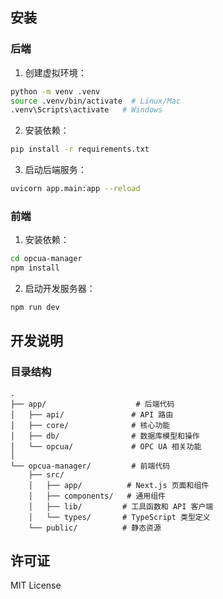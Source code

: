 ## 安装

### 后端

1. 创建虚拟环境：
```bash
python -m venv .venv
source .venv/bin/activate  # Linux/Mac
.venv\Scripts\activate   # Windows
```

2. 安装依赖：
```bash
pip install -r requirements.txt
```

3. 启动后端服务：
```bash
uvicorn app.main:app --reload
```

### 前端

1. 安装依赖：
```bash
cd opcua-manager
npm install
```

2. 启动开发服务器：
```bash
npm run dev
```

## 开发说明

### 目录结构

```
.
├── app/                    # 后端代码
│   ├── api/               # API 路由
│   ├── core/              # 核心功能
│   ├── db/                # 数据库模型和操作
│   └── opcua/             # OPC UA 相关功能
│
└── opcua-manager/         # 前端代码
    ├── src/
    │   ├── app/          # Next.js 页面和组件
    │   ├── components/   # 通用组件
    │   ├── lib/         # 工具函数和 API 客户端
    │   └── types/       # TypeScript 类型定义
    └── public/          # 静态资源
```

## 许可证

MIT License

